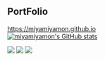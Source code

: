 ## PortFolio
https://miyamiyamon.github.io <br>
[![miyamiyamon's GitHub stats](https://github-readme-stats.vercel.app/api?username=miyamiyamon&theme=graywhite)](https://github.com/miyamiyamon/github-readme-stats)

[![](https://raw.githubusercontent.com/miyamiyamon/miyamiyamon/main/profile-summary-card-output/graywhite/0-profile-details.svg)](https://github.com/vn7n24fzkq/github-profile-summary-cards)
[![](https://raw.githubusercontent.com/miyamiyamon/miyamiyamon/main/profile-summary-card-output/graywhite/1-repos-per-language.svg)](https://github.com/vn7n24fzkq/github-profile-summary-cards) 
[![](https://raw.githubusercontent.com/miyamiyamon/miyamiyamon/main/profile-summary-card-output/graywhite/2-most-commit-language.svg)](https://github.com/vn7n24fzkq/github-profile-summary-cards)

<!--
**miyamiyamon/miyamiyamon** is a ✨ _special_ ✨ repository because its `README.md` (this file) appears on your GitHub profile.

Here are some ideas to get you started:

- 🔭 I’m currently working on ...
- 🌱 I’m currently learning ...
- 👯 I’m looking to collaborate on ...
- 🤔 I’m looking for help with ...
- 💬 Ask me about ...
- 📫 How to reach me: ...
- 😄 Pronouns: ...
- ⚡ Fun fact: ...
-->
